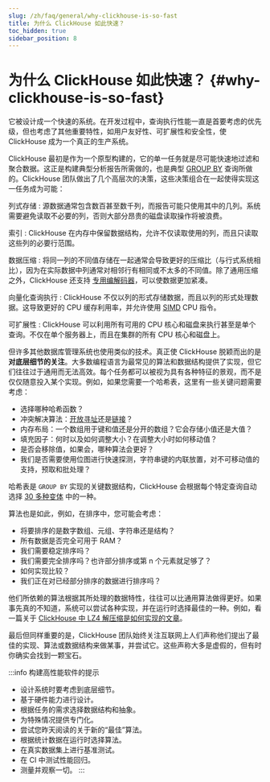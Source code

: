 ```yaml
---
slug: /zh/faq/general/why-clickhouse-is-so-fast
title: 为什么 ClickHouse 如此快速？
toc_hidden: true
sidebar_position: 8
---
```


# 为什么 ClickHouse 如此快速？ {#why-clickhouse-is-so-fast}

它被设计成一个快速的系统。在开发过程中，查询执行性能一直是首要考虑的优先级，但也考虑了其他重要特性，如用户友好性、可扩展性和安全性，使 ClickHouse 成为一个真正的生产系统。

ClickHouse 最初是作为一个原型构建的，它的单一任务就是尽可能快速地过滤和聚合数据。这正是构建典型分析报告所需做的，也是典型 [GROUP BY](../../sql-reference/statements/select/group-by.md) 查询所做的。ClickHouse 团队做出了几个高层次的决策，这些决策组合在一起使得实现这一任务成为可能：

列式存储
:   源数据通常包含数百甚至数千列，而报告可能只使用其中的几列。系统需要避免读取不必要的列，否则大部分昂贵的磁盘读取操作将被浪费。

索引
:   ClickHouse 在内存中保留数据结构，允许不仅读取使用的列，而且只读取这些列的必要行范围。

数据压缩
:   将同一列的不同值存储在一起通常会导致更好的压缩比（与行式系统相比），因为在实际数据中列通常对相邻行有相同或不太多的不同值。除了通用压缩之外，ClickHouse 还支持 [专用编解码器](../../sql-reference/statements/create/table.mdx#column_compression_codec)，可以使数据更加紧凑。

向量化查询执行
:   ClickHouse 不仅以列的形式存储数据，而且以列的形式处理数据。这导致更好的 CPU 缓存利用率，并允许使用 [SIMD](https://en.wikipedia.org/wiki/SIMD) CPU 指令。

可扩展性
:   ClickHouse 可以利用所有可用的 CPU 核心和磁盘来执行甚至是单个查询。不仅在单个服务器上，而且在集群的所有 CPU 核心和磁盘上。

但许多其他数据库管理系统也使用类似的技术。真正使 ClickHouse 脱颖而出的是 **对底层细节的关注**。大多数编程语言为最常见的算法和数据结构提供了实现，但它们往往过于通用而无法高效。每个任务都可以被视为具有各种特征的景观，而不是仅仅随意投入某个实现。例如，如果您需要一个哈希表，这里有一些关键问题需要考虑：

-   选择哪种哈希函数？
-   冲突解决算法：[开放寻址](https://en.wikipedia.org/wiki/Open_addressing)还是[链接](https://en.wikipedia.org/wiki/Hash_table#Separate_chaining)？
-   内存布局：一个数组用于键和值还是分开的数组？它会存储小值还是大值？
-   填充因子：何时以及如何调整大小？在调整大小时如何移动值？
-   是否会移除值，如果会，哪种算法会更好？
-   我们是否需要使用位图进行快速探测，字符串键的内联放置，对不可移动值的支持，预取和批处理？

哈希表是 `GROUP BY` 实现的关键数据结构，ClickHouse 会根据每个特定查询自动选择 [30 多种变体](https://github.com/ClickHouse/ClickHouse/blob/master/src/Interpreters/Aggregator.h) 中的一种。

算法也是如此，例如，在排序中，您可能会考虑：

-   将要排序的是数字数组、元组、字符串还是结构？
-   所有数据是否完全可用于 RAM？
-   我们需要稳定排序吗？
-   我们需要完全排序吗？也许部分排序或第 n 个元素就足够了？
-   如何实现比较？
-   我们正在对已经部分排序的数据进行排序吗？

他们所依赖的算法根据其所处理的数据特性，往往可以比通用算法做得更好。如果事先真的不知道，系统可以尝试各种实现，并在运行时选择最佳的一种。例如，看一篇关于 [ClickHouse 中 LZ4 解压缩是如何实现的文章](https://habr.com/en/company/yandex/blog/457612/)。

最后但同样重要的是，ClickHouse 团队始终关注互联网上人们声称他们提出了最佳的实现、算法或数据结构来做某事，并尝试它。这些声称大多是虚假的，但有时你确实会找到一颗宝石。

:::info 构建高性能软件的提示
-   设计系统时要考虑到底层细节。
-   基于硬件能力进行设计。
-   根据任务的需求选择数据结构和抽象。
-   为特殊情况提供专门化。
-   尝试您昨天阅读的关于新的“最佳”算法。
-   根据统计数据在运行时选择算法。
-   在真实数据集上进行基准测试。
-   在 CI 中测试性能回归。
-   测量并观察一切。
:::
